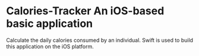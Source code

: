 # Calories-Tracker An iOS-based basic application

Calculate the daily calories consumed by an individual. Swift is used to build this application on the iOS platform.

